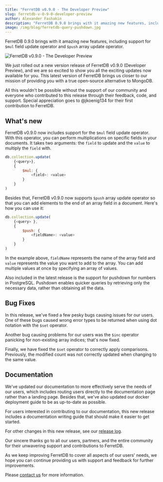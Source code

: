 ```yaml
---
title: "FerretDB v0.9.0 - The Developer Preview"
slug: ferretdb-v-0-9-0-developer-preview
author: Alexander Fashakin
description: "FerretDB 0.9.0 brings with it amazing new features, including support for `$mul` field update operator and `$push` array update operator."
image: /img/blog/ferretdb-query-pushdown.jpg
---
```


FerretDB 0.9.0 brings with it amazing new features, including support for `$mul` field update operator and `$push` array update operator.

![FerretDB v0.9.0 - The Developer Preview](/img/blog/ferretdb-query-pushdown.jpg)

<!--truncate-->

We just rolled out a new version release of FerretDB v0.9.0 (Developer Preview), and we are so excited to show you all the exciting updates now available for you.
This latest version of FerretDB brings us closer to our mission of providing you with a true open-source alternative to MongoDB.

All this wouldn't be possible without the support of our community and everyone who contributed to this release through their feedback, code, and support.
Special appreciation goes to @jkoenig134 for their first contribution to FerretDB.

## What's new

FerretDB v0.9.0 now includes support for the `$mul` field update operator.
With this operator, you can perform multiplications on specific fields in your documents.
It takes two arguments: the `field` to update and the `value` to multiply the `field` with.

```js
db.collection.update(
    {<query>},
    {
        $mul: {
            <field>: <value>
        }
    }
)
```

Besides that, FerretDB v0.9.0 now supports `$push` array update operator so that you can add elements to the end of an array field in a document.
Here's how you can use it:

```js
db.collection.update(
    {<query> },
    {
        $push: {
            <fieldName>: <value>
        }
    }
)
```

In the example above, `fieldName` represents the name of the array field and `value` represents the value you want to add to the array.
You can add multiple values at once by specifying an array of values.

Also included in the latest release is the support for pushdown for numbers in PostgreSQL.
Pushdown enables quicker queries by retrieving only the necessary data, rather than obtaining all the data.

## Bug Fixes

In this release, we've fixed a few pesky bugs causing issues for our users.
One of these bugs caused wrong error types to be returned when using dot notation with the `$set` operator.

Another bug causing problems for our users was the `$inc` operator panicking for non-existing array indices; that's now fixed.

Finally, we have fixed the `$set` operator to correctly apply comparisons.
Previously, the modified count was not correctly updated when changing to the same value.

## Documentation

We've updated our documentation to more effectively serve the needs of our users, which includes routing users directly to the documentation page rather than a landing page.
Besides that, we've also updated our docker deployment guide to be as up-to-date as possible.

For users interested in contributing to our documentation, this new release includes a documentation writing guide that should make it easier to get started.

For other changes in this new release, see our [release log](https://github.com/FerretDB/FerretDB/releases/tag/v0.9.0).

Our sincere thanks go to all our users, partners, and the entire community for their unwavering support and contributions to FerretDB.

As we keep improving FerretDB to cover all aspects of our users' needs, we hope you can continue providing us with support and feedback for further improvements.

Please [contact us](https://docs.ferretdb.io/#community) for more information.
